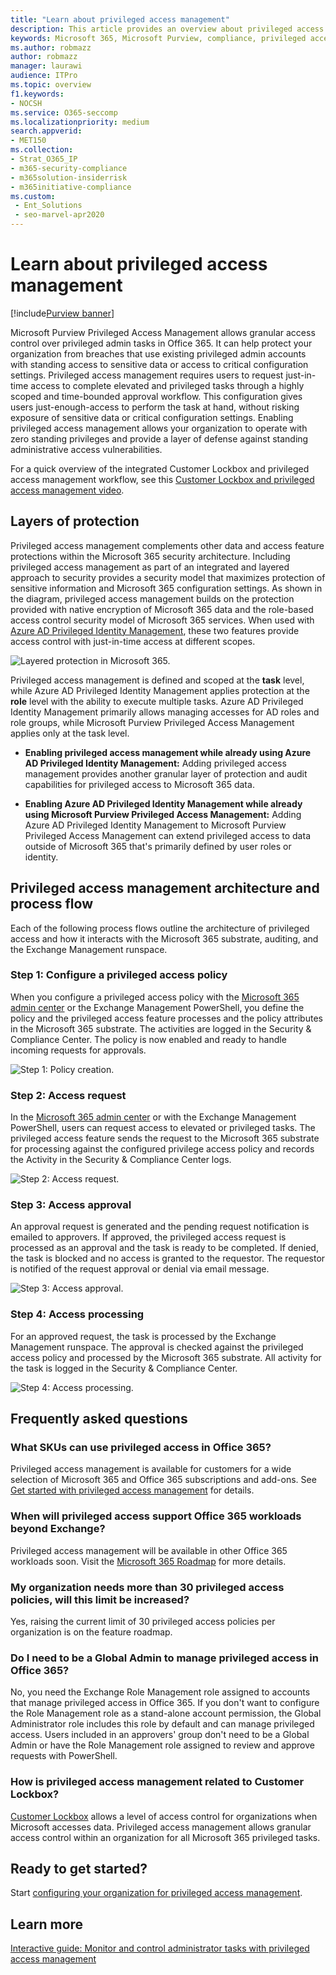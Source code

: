 ```yaml
---
title: "Learn about privileged access management"
description: This article provides an overview about privileged access management in Microsoft Purview, including answers to frequently asked questions (FAQs).
keywords: Microsoft 365, Microsoft Purview, compliance, privileged access management
ms.author: robmazz
author: robmazz
manager: laurawi
audience: ITPro
ms.topic: overview
f1.keywords:
- NOCSH
ms.service: O365-seccomp
ms.localizationpriority: medium
search.appverid:
- MET150
ms.collection:
- Strat_O365_IP
- m365-security-compliance
- m365solution-insiderrisk
- m365initiative-compliance
ms.custom: 
 - Ent_Solutions
 - seo-marvel-apr2020
---
```


# Learn about privileged access management

[!include[Purview banner](../includes/purview-rebrand-banner.md)]

Microsoft Purview Privileged Access Management allows granular access control over privileged admin tasks in Office 365. It can help protect your organization from breaches that use existing privileged admin accounts with standing access to sensitive data or access to critical configuration settings. Privileged access management requires users to request just-in-time access to complete elevated and privileged tasks through a highly scoped and time-bounded approval workflow. This configuration gives users just-enough-access to perform the task at hand, without risking exposure of sensitive data or critical configuration settings. Enabling privileged access management allows your organization to operate with zero standing privileges and provide a layer of defense against standing administrative access vulnerabilities.

For a quick overview of the integrated Customer Lockbox and privileged access management workflow, see this [Customer Lockbox and privileged access management video](https://go.microsoft.com/fwlink/?linkid=2066800).

## Layers of protection

Privileged access management complements other data and access feature protections within the Microsoft 365 security architecture. Including privileged access management as part of an integrated and layered approach to security provides a security model that maximizes protection of sensitive information and Microsoft 365 configuration settings. As shown in the diagram, privileged access management builds on the protection provided with native encryption of Microsoft 365 data and the role-based access control security model of Microsoft 365 services. When used with [Azure AD Privileged Identity Management](/azure/active-directory/active-directory-privileged-identity-management-configure), these two features provide access control with just-in-time access at different scopes.

![Layered protection in Microsoft 365.](../media/pam-layered-protection.png)

Privileged access management is defined and scoped at the **task** level, while Azure AD Privileged Identity Management applies protection at the **role** level with the ability to execute multiple tasks. Azure AD Privileged Identity Management primarily allows managing accesses for AD roles and role groups, while Microsoft Purview Privileged Access Management applies only at the task level.

- **Enabling privileged access management while already using Azure AD Privileged Identity Management:** Adding privileged access management provides another granular layer of protection and audit capabilities for privileged access to Microsoft 365 data.

- **Enabling Azure AD Privileged Identity Management while already using Microsoft Purview Privileged Access Management:**  Adding Azure AD Privileged Identity Management to Microsoft Purview Privileged Access Management can extend privileged access to data outside of Microsoft 365 that's primarily defined by user roles or identity.  

## Privileged access management architecture and process flow

Each of the following process flows outline the architecture of privileged access and how it interacts with the Microsoft 365 substrate, auditing, and the Exchange Management runspace.

### Step 1: Configure a privileged access policy

When you configure a privileged access policy with the [Microsoft 365 admin center](https://admin.microsoft.com) or the Exchange Management PowerShell, you define the policy and the privileged access feature processes and the policy attributes in the Microsoft 365 substrate. The activities are logged in the Security &amp; Compliance Center. The policy is now enabled and ready to handle incoming requests for approvals.

![Step 1: Policy creation.](../media/pam-step1-policy-creation.jpg)

### Step 2: Access request

In the [Microsoft 365 admin center](https://admin.microsoft.com) or with the Exchange Management PowerShell, users can request access to elevated or privileged tasks. The privileged access feature sends the request to the Microsoft 365 substrate for processing against the configured privilege access policy and records the Activity in the Security &amp; Compliance Center logs.

![Step 2: Access request.](../media/pam-step2-access-request.jpg)

### Step 3: Access approval

An approval request is generated and the pending request notification is emailed to approvers. If approved, the privileged access request is processed as an approval and the task is ready to be completed. If denied, the task is blocked and no access is granted to the requestor. The requestor is notified of the request approval or denial via email message.

![Step 3: Access approval.](../media/pam-step3-access-approval.jpg)

### Step 4: Access processing

For an approved request, the task is processed by the Exchange Management runspace. The approval is checked against the privileged access policy and processed by the Microsoft 365 substrate. All activity for the task is logged in the Security &amp; Compliance Center.

![Step 4: Access processing.](../media/pam-step4-access-processing.jpg)

## Frequently asked questions

### What SKUs can use privileged access in Office 365?

Privileged access management is available for customers for a wide selection of Microsoft 365 and Office 365 subscriptions and add-ons. See [Get started with privileged access management](privileged-access-management-configuration.md) for details.

### When will privileged access support Office 365 workloads beyond Exchange?

Privileged access management will be available in other Office 365 workloads soon. Visit the [Microsoft 365 Roadmap](https://www.microsoft.com/microsoft-365/roadmap) for more details.

### My organization needs more than 30 privileged access policies, will this limit be increased?

Yes, raising the current limit of 30 privileged access policies per organization is on the feature roadmap.

### Do I need to be a Global Admin to manage privileged access in Office 365?

No, you need the Exchange Role Management role assigned to accounts that manage privileged access in Office 365. If you don't want to configure the Role Management role as a stand-alone account permission, the Global Administrator role includes this role by default and can manage privileged access. Users included in an approvers' group don't need to be a Global Admin or have the Role Management role assigned to review and approve requests with PowerShell.

### How is privileged access management related to Customer Lockbox?

[Customer Lockbox](/office365/admin/manage/customer-lockbox-requests) allows a level of access control for organizations when Microsoft accesses data. Privileged access management allows granular access control within an organization for all Microsoft 365 privileged tasks.

## Ready to get started?

Start [configuring your organization for privileged access management](privileged-access-management-configuration.md).

## Learn more

[Interactive guide: Monitor and control administrator tasks with privileged access management](https://content.cloudguides.com/guides/Privileged%20Access%20Management)
